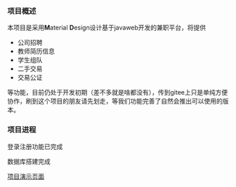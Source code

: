 ### 项目概述

本项目是采用**M**aterial **D**esign设计基于javaweb开发的兼职平台，将提供

- 公司招聘
- 教师简历信息
- 学生组队
- 二手交易
- 交易公证

等功能，目前仍处于开发初期（差不多就是啥都没有），传到gitee上只是单纯方便协作，刷到这个项目的朋友请先划走，等我们功能完善了自然会推出可以使用的版本。
### 项目进程

登录注册功能已完成

数据库搭建完成

[项目演示页面](http://yx.ezsky.xyz/)

